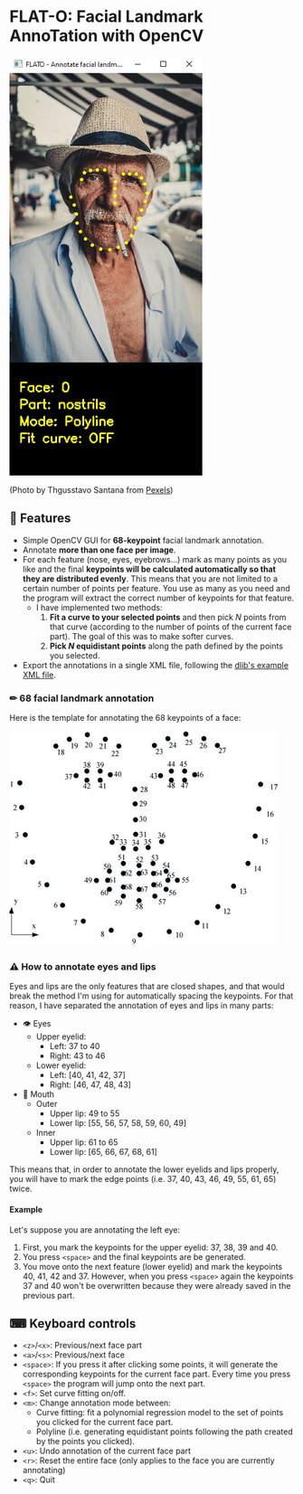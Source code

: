 # FLAT-O: Facial Landmark AnnoTation with OpenCV

![GUI screenshot](docs/screenshot.png)

(Photo by Thgusstavo Santana from [Pexels](https://www.pexels.com/photo/man-with-cigarette-in-mouth-1933873/))

## 🎯 Features

- Simple OpenCV GUI for **68-keypoint** facial landmark annotation.
- Annotate **more than one face per image**.
- For each feature (nose, eyes, eyebrows...) mark as many points as you like and the final **keypoints will be calculated automatically so that they are distributed evenly**. This means that you are not limited to a certain number of points per feature. You use as many as you need and the program will extract the correct number of keypoints for that feature.
  - I have implemented two methods:
    1. **Fit a curve to your selected points** and then pick _N_ points from that curve (according to the number of points of the current face part). The goal of this was to make softer curves.
    2. **Pick _N_ equidistant points** along the path defined by the points you selected.
- Export the annotations in a single XML file, following the [dlib's example XML file](https://github.com/davisking/dlib/blob/master/examples/faces/training_with_face_landmarks.xml).

### ✏ 68 facial landmark annotation

Here is the template for annotating the 68 keypoints of a face:

![Annotation of 68 facial landmarks](docs/68_landmarks.jpg)

### ⚠ How to annotate eyes and lips

Eyes and lips are the only features that are closed shapes, and that would break the method I'm using for automatically spacing the keypoints. For that reason, I have separated the annotation of eyes and lips in many parts:

- 👁 Eyes
  - Upper eyelid:
    - Left: 37 to 40
    - Right: 43 to 46
  - Lower eyelid:
    - Left: [40, 41, 42, 37]
    - Right: [46, 47, 48, 43]
- 👄 Mouth
  - Outer
    - Upper lip: 49 to 55
    - Lower lip: [55, 56, 57, 58, 59, 60, 49]
  - Inner
    - Upper lip: 61 to 65
    - Lower lip: [65, 66, 67, 68, 61]

This means that, in order to annotate the lower eyelids and lips properly, you will have to mark the edge points (i.e. 37, 40, 43, 46, 49, 55, 61, 65) twice.

#### Example

Let's suppose you are annotating the left eye:

1. First, you mark the keypoints for the upper eyelid: 37, 38, 39 and 40.
2. You press `<space>` and the final keypoints are be generated.
3. You move onto the next feature (lower eyelid) and mark the keypoints 40, 41, 42 and 37. However, when you press `<space>` again the keypoints 37 and 40 won't be overwritten because they were already saved in the previous part.

## ⌨ Keyboard controls

- `<z>`/`<x>`: Previous/next face part
- `<a>`/`<s>`: Previous/next face
- `<space>`: If you press it after clicking some points, it will generate the corresponding keypoints for the current face part. Every time you press `<space>` the program will jump onto the next part.
- `<f>`: Set curve fitting on/off.
- `<m>`: Change annotation mode between:
  - Curve fitting: fit a polynomial regression model to the set of points you clicked for the current face part.
  - Polyline (i.e. generating equidistant points following the path created by the points you clicked).
- `<u>`: Undo annotation of the current face part
- `<r>`: Reset the entire face (only applies to the face you are currently annotating)
- `<q>`: Quit